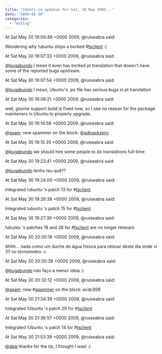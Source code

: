 ```yaml
---
title: "Identi.ca updates for Sat, 30 May 2009..."
date: "2009-05-30"
categories: 
  - "mublog"
---
```


At Sat May 30 19:00:48 +0000 2009, @ruiseabra said:

Wondering why !ubuntu ships a borked #[tsclient](http://identi.ca/tag/tsclient) :(

At Sat May 30 19:07:33 +0000 2009, @ruiseabra said:

@[bugabundo](http://identi.ca/bugabundo) I mean it even has borked pt translation that doesn't have some of the reported bugs upstream.

At Sat May 30 19:07:54 +0000 2009, @ruiseabra said:

@[bugabundo](http://identi.ca/bugabundo) I mean, Ubuntu's .po file has serious bugs in pt translation

At Sat May 30 19:08:21 +0000 2009, @ruiseabra said:

well, gnome support build is fixed now, so I see no reason for the package mainteners in Ubuntu to properly upgrade.

At Sat May 30 19:14:58 +0000 2009, @ruiseabra said:

@[spam](http://identi.ca/spam): new spammer on the block: @[adtrackzpro](http://identi.ca/adtrackzpro)

At Sat May 30 19:15:35 +0000 2009, @ruiseabra said:

@[bugabundo](http://identi.ca/bugabundo) we should hire some people to do translations full-time

At Sat May 30 19:23:41 +0000 2009, @ruiseabra said:

@[bugabundo](http://identi.ca/bugabundo) tenho teu quê??

At Sat May 30 19:24:00 +0000 2009, @ruiseabra said:

Integrated !ubuntu 's patch 13 for #[tsclient](http://identi.ca/tag/tsclient)

At Sat May 30 19:26:38 +0000 2009, @ruiseabra said:

Integrated !ubuntu 's patch 15 for #[tsclient](http://identi.ca/tag/tsclient)

At Sat May 30 19:27:39 +0000 2009, @ruiseabra said:

!ubuntu 's patches 18 and 28 for #[tsclient](http://identi.ca/tag/tsclient) are no longer relevant.

At Sat May 30 20:30:18 +0000 2009, @ruiseabra said:

Ahhh... nada como um duche de água fresca para relaxar deste dia onde vi 37 no termómetro ☺

At Sat May 30 20:30:39 +0000 2009, @ruiseabra said:

@[bugabundo](http://identi.ca/bugabundo) não faço a menor ideia :)

At Sat May 30 20:32:12 +0000 2009, @ruiseabra said:

@[spam](http://identi.ca/spam): new #[spammer](http://identi.ca/tag/spammer) on the block: acdc998

At Sat May 30 21:34:39 +0000 2009, @ruiseabra said:

Integrated !Ubuntu 's patch 29 for #[tsclient](http://identi.ca/tag/tsclient)

At Sat May 30 21:36:57 +0000 2009, @ruiseabra said:

Integrated !Ubuntu 's patch 14 for #[tsclient](http://identi.ca/tag/tsclient)

At Sat May 30 21:53:39 +0000 2009, @ruiseabra said:

@[daw](http://identi.ca/daw) thanks for the tip, I thought I was! :)
